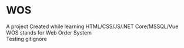 # WOS
A project Created while learning HTML/CSS/JS/.NET Core/MSSQL/Vue  
WOS stands for Web Order System  
Testing gitignore

